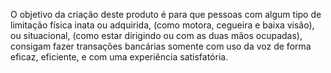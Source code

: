 O objetivo da criação deste produto é para que pessoas com algum tipo de limitação física inata ou adquirida, (como motora, cegueira e baixa visão), ou situacional, (como estar dirigindo ou com as duas mãos ocupadas), consigam fazer transações bancárias somente com uso da voz de forma eficaz, eficiente, e com uma experiência satisfatória. 